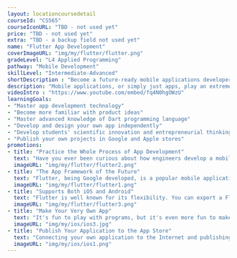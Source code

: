 ```yaml
---
layout: locationcoursedetail
courseId: "CS565"
courseIconURL: "TBD - not used yet"
price: "TBD - not used yet"
extra: "TBD - a backup field not used yet"
name: "Flutter App Development"
coverImageURL: "img/my/flutter/flutter.png"
gradeLevel: "L4 Applied Programming"
pathway: "Mobile Development"
skillLevel: "Intermediate-Advanced"
shortDescription : "Become a future-ready mobile applications developer!"
description: "Mobile applications, or simply just apps, play an extremely important role in people's lives nowadays. Flutter, a mobile app framework developed by Google, has many advantages and is set to be one of the most popular frameworks in the future. By learning Flutter, you will not only program like a pro, but also learn how to address demands in the market."
videoIntro : "https://www.youtube.com/embed/fq4N0hgOWzU"
learningGoals:
- "Master app development technology"
- "Become more familiar with product ideas"
- "Master advanced knowledge of Dart programming language"
- "Develop and design your own app independently"
- "Develop students' scientific innovation and entrepreneurial thinking"
- "Publish your own projects in Google and Apple stores"
promotions:
- title: "Practice the Whole Process of App Development"
  text: "Have you ever been curious about how engineers develop a mobile app from nothing? This course will help you do it yourself and develop an app of your own!"
  imageURL: "img/my/flutter/flutter2.png"
- title: "The App Framework of the Future"
  text: "Flutter, being Google developed, is a popular mobile applications framework known for its simplicity and flexibility. In the future, it is set to be the dominant framework for mobile developers."
  imageURL: "img/my/flutter/flutter1.png"
- title: "Supports Both iOS and Android"
  text: "Flutter is well known for its flexibility. You can export a Flutter app as both an iOS application and Android, so your app can be used on iPhones and Android phones!"
  imageURL: "img/my/flutter/flutter3.png"
- title: "Make Your Very Own App"
  text: "It's fun to play with programs, but it's even more fun to make your own programs! Develop and design applications independently, and achieve your dream of being a programmer!"
  imageURL: "img/my/ios/ios3.jpg"
- title: "Publish Your Application to the App Store"
  text: "Connecting your own application to the Internet and publishing it to the app store lets you take your first step as an entrepreneur!"
  imageURL: "img/my/ios/ios1.png"
---
```

